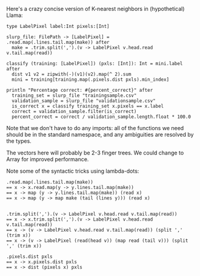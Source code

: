 Here's a crazy concise version of K-nearest neighbors in (hypothetical) Llama:

```llama
type LabelPixel label:Int pixels:[Int]

slurp_file: FilePath -> [LabelPixel] = .read.map(.lines.tail.map(make)) after
  make = .trim.split(',').(v -> LabelPixel v.head.read v.tail.map(read))

classify (training: [LabelPixel]) (pxls: [Int]): Int = mini.label after
  dist v1 v2 = zipwith(-)(v1)(v2).map(^ 2).sum
  mini = training[training.map(.pixels.dist pxls).min_index]

println "Percentage correct: #{percent_correct}" after
  training_set = slurp_file "trainingsample.csv"
  validation_sample = slurp_file "validationsample.csv"
  is_correct x = classify training_set x.pixels == x.label
  correct = validation_sample.filter(is_correct)
  percent_correct = correct / validation_sample.length.float * 100.0
```

Note that we don't have to do any imports: all of the functions we need should be in the standard namespace, and any ambiguities are resolved by the types.

The vectors here will probably be 2-3 finger trees. We could change to Array for improved performance.

Note some of the syntactic tricks using lambda-dots:

```
.read.map(.lines.tail.map(make))
== x -> x.read.map(y -> y.lines.tail.map(make))
== x -> map (y -> y.lines.tail.map(make)) (read x)
== x -> map (y -> map make (tail (lines y))) (read x)


.trim.split(',').(v -> LabelPixel v.head.read v.tail.map(read))
== x -> x.trim.split(',').(v -> LabelPixel v.head.read v.tail.map(read))
== x -> (v -> LabelPixel v.head.read v.tail.map(read)) (split ',' (trim x))
== x -> (v -> LabelPixel (read(head v)) (map read (tail v))) (split ',' (trim x))

.pixels.dist pxls
== x -> x.pixels.dist pxls
== x -> dist (pixels x) pxls
```
